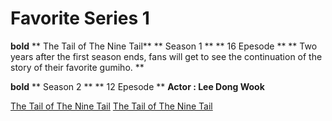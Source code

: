 # Favorite Series 1
**bold**
** The Tail of The Nine Tail**
** Season 1 **
** 16 Epesode **
** Two years after the first season ends, fans will get to see the continuation of the story of their favorite gumiho. **

**bold**
** Season 2 **
** 12 Epesode **
**Actor : Lee Dong Wook**

[The Tail of The Nine Tail](https://en.wikipedia.org/wiki/Tale_of_the_Nine_Tailed)
[The Tail of The Nine Tail](https://www.imdb.com/title/tt12879418/episodes/?season=2)
